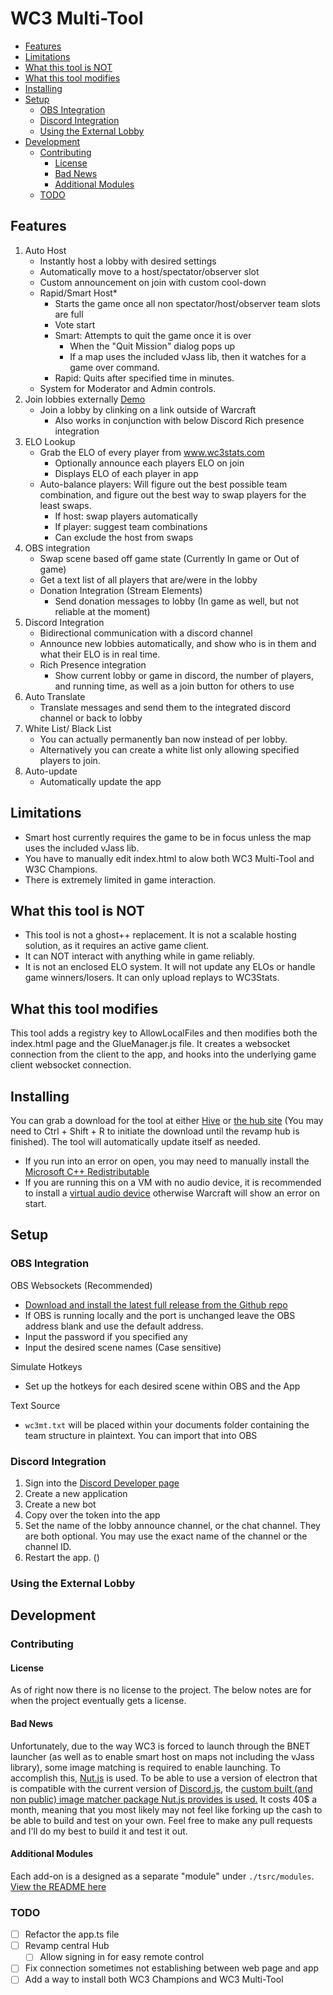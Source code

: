 # WC3 Multi-Tool <!-- omit in toc -->

- [Features](#features)
- [Limitations](#limitations)
- [What this tool is NOT](#what-this-tool-is-not)
- [What this tool modifies](#what-this-tool-modifies)
- [Installing](#installing)
- [Setup](#setup)
  - [OBS Integration](#obs-integration)
  - [Discord Integration](#discord-integration)
  - [Using the External Lobby](#using-the-external-lobby)
- [Development](#development)
  - [Contributing](#contributing)
    - [License](#license)
    - [Bad News](#bad-news)
    - [Additional Modules](#additional-modules)
  - [TODO](#todo)

## Features

1. Auto Host​
    - Instantly host a lobby with desired settings
    - Automatically move to a host/spectator/observer slot
    - Custom announcement on join with custom cool-down
    - Rapid/Smart Host*
        - Starts the game once all non spectator/host/observer team slots are full
        - Vote start
        - Smart: Attempts to quit the game once it is over
          - When the "Quit Mission" dialog pops up
          - If a map uses the included vJass lib, then it watches for a game over command.
        - Rapid: Quits after specified time in minutes.
    - System for Moderator and Admin controls.
2. Join lobbies externally [Demo​](https://www.youtube.com/watch?v=Q4T2N2dFZLY)
    - Join a lobby by clinking on a link outside of Warcraft
      - Also works in conjunction with below Discord Rich presence integration
3. ELO Lookup​
    - Grab the ELO of every player from www.wc3stats.com
        - Optionally announce each players ELO on join
        - Displays ELO of each player in app
    - Auto-balance players: Will figure out the best possible team combination, and figure out the best way to swap players for the least swaps.
        - If host: swap players automatically
        - If player: suggest team combinations
        - Can exclude the host from swaps
4. OBS integration​
    - Swap scene based off game state (Currently In game or Out of game)
    - Get a text list of all players that are/were in the lobby
    - Donation Integration (Stream Elements)​
         - Send donation messages to lobby (In game as well, but not reliable at the moment)
5. Discord Integration​
     - Bidirectional communication with a discord channel
     - Announce new lobbies automatically, and show who is in them and what their ELO is in real time.
     - Rich Presence integration
       - Show current lobby or game in discord, the number of players, and running time, as well as a join button for others to use
6. Auto Translate
    - Translate messages and send them to the integrated discord channel or back to lobby
7. White List/ Black List
     - You can actually permanently ban now instead of per lobby.
     - Alternatively you can create a white list only allowing specified players to join.
8. Auto-update
    - Automatically update the app

## Limitations

- Smart host currently requires the game to be in focus unless the map uses the included vJass lib.
- You have to manually edit index.html to alow both WC3 Multi-Tool and W3C Champions.
- There is extremely limited in game interaction.

## What this tool is NOT

- This tool is not a ghost++ replacement. It is not a scalable hosting solution, as it requires an active game client.
- It can NOT interact with anything while in game reliably.
- It is not an enclosed ELO system. It will not update any ELOs or handle game winners/losers. It can only upload replays to WC3Stats.

## What this tool modifies

This tool adds a registry key to AllowLocalFiles and then modifies both the index.html page and the GlueManager.js file. It creates a websocket connection from the client to the app, and hooks into the underlying game client websocket connection.

## Installing

You can grab a download for the tool at either [Hive](https://www.hiveworkshop.com/threads/wc3-multi-tool.335492/) or [the hub site](https://war.trenchguns.com/) (You may need to Ctrl + Shift + R to initiate the download until the revamp hub is finished). The tool will automatically update itself as needed.
- If you run into an error on open, you may need to manually install the [Microsoft C++ Redistributable](https://aka.ms/vs/17/release/vc_redist.x64.exe)
- If you are running this on a VM with no audio device, it is recommended to install a [virtual audio device](https://vb-audio.com/Cable/) otherwise Warcraft will show an error on start.

## Setup

### OBS Integration

OBS Websockets (Recommended)

- [Download and install the latest full release from the Github repo](https://github.com/obsproject/obs-websocket/releases)
- If OBS is running locally and the port is unchanged leave the OBS address blank and use the default address.
- Input the password if you specified any
- Input the desired scene names (Case sensitive)

Simulate Hotkeys

- Set up the hotkeys for each desired scene within OBS and the App

Text Source

- `wc3mt.txt` will be placed within your documents folder containing the team structure in plaintext. You can import that into OBS

### Discord Integration

1. Sign into the [Discord Developer page](https://discord.com/developers/applications)
2. Create a new application
3. Create a new bot
4. Copy over the token into the app
5. Set the name of the lobby announce channel, or the chat channel. They are both optional. You may use the exact name of the channel or the channel ID.
6. Restart the app. ()

### Using the External Lobby

## Development

### Contributing

#### License

As of right now there is no license to the project. The below notes are for when the project eventually gets a license.

#### Bad News

Unfortunately, due to the way WC3 is forced to launch through the BNET launcher (as well as to enable smart host on maps not including the vJass library), some image matching is required to enable launching. To accomplish this, [Nut.js](https://github.com/nut-tree/nut.js) is used. To be able to use a version of electron that is compatible with the current version of [Discord.js,](https://github.com/discordjs/discord.js#installation) the [custom built (and non public) image matcher package Nut.js provides is used.](https://nutjs.dev/blog/new-years-news) It costs 40$ a month, meaning that you most likely may not feel like forking up the cash to be able to build and test on your own. Feel free to make any pull requests and I'll do my best to build it and test it out.

#### Additional Modules

Each add-on is a designed as a separate "module" under `./tsrc/modules`.
[View the README here](tsrc/modules/README.md)

### TODO

- [ ] Refactor the app.ts file
- [ ] Revamp central Hub
  - [ ] Allow signing in for easy remote control
- [ ] Fix connection sometimes not establishing between web page and app
- [ ] Add a way to install both WC3 Champions and WC3 Multi-Tool
